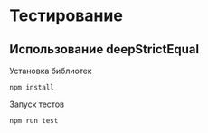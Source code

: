 # Тестирование

## Использование deepStrictEqual

Установка библиотек

```
npm install
```

Запуск тестов

```
npm run test
```


